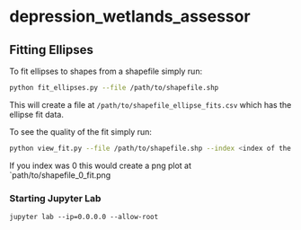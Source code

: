 # depression_wetlands_assessor

## Fitting Ellipses
To fit ellipses to shapes from a shapefile simply run:
```bash
python fit_ellipses.py --file /path/to/shapefile.shp
```
This will create a file at `/path/to/shapefile_ellipse_fits.csv` which has the ellipse fit data. 

To see the quality of the fit simply run:
```bash
python view_fit.py --file /path/to/shapefile.shp --index <index of the shape>
```
If you index was 0 this would create a png plot at `path/to/shapefile_0_fit.png

### Starting Jupyter Lab
```jupyter lab --ip=0.0.0.0 --allow-root```
